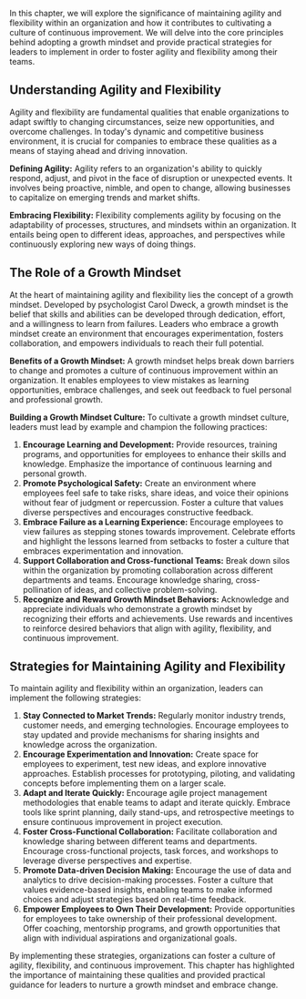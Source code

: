 
In this chapter, we will explore the significance of maintaining agility and flexibility within an organization and how it contributes to cultivating a culture of continuous improvement. We will delve into the core principles behind adopting a growth mindset and provide practical strategies for leaders to implement in order to foster agility and flexibility among their teams.

## **Understanding Agility and Flexibility**

Agility and flexibility are fundamental qualities that enable organizations to adapt swiftly to changing circumstances, seize new opportunities, and overcome challenges. In today's dynamic and competitive business environment, it is crucial for companies to embrace these qualities as a means of staying ahead and driving innovation.

**Defining Agility:** Agility refers to an organization's ability to quickly respond, adjust, and pivot in the face of disruption or unexpected events. It involves being proactive, nimble, and open to change, allowing businesses to capitalize on emerging trends and market shifts.

**Embracing Flexibility:** Flexibility complements agility by focusing on the adaptability of processes, structures, and mindsets within an organization. It entails being open to different ideas, approaches, and perspectives while continuously exploring new ways of doing things.

## **The Role of a Growth Mindset**

At the heart of maintaining agility and flexibility lies the concept of a growth mindset. Developed by psychologist Carol Dweck, a growth mindset is the belief that skills and abilities can be developed through dedication, effort, and a willingness to learn from failures. Leaders who embrace a growth mindset create an environment that encourages experimentation, fosters collaboration, and empowers individuals to reach their full potential.

**Benefits of a Growth Mindset:** A growth mindset helps break down barriers to change and promotes a culture of continuous improvement within an organization. It enables employees to view mistakes as learning opportunities, embrace challenges, and seek out feedback to fuel personal and professional growth.

**Building a Growth Mindset Culture:** To cultivate a growth mindset culture, leaders must lead by example and champion the following practices:

1. **Encourage Learning and Development:** Provide resources, training programs, and opportunities for employees to enhance their skills and knowledge. Emphasize the importance of continuous learning and personal growth.
2. **Promote Psychological Safety:** Create an environment where employees feel safe to take risks, share ideas, and voice their opinions without fear of judgment or repercussion. Foster a culture that values diverse perspectives and encourages constructive feedback.
3. **Embrace Failure as a Learning Experience:** Encourage employees to view failures as stepping stones towards improvement. Celebrate efforts and highlight the lessons learned from setbacks to foster a culture that embraces experimentation and innovation.
4. **Support Collaboration and Cross-functional Teams:** Break down silos within the organization by promoting collaboration across different departments and teams. Encourage knowledge sharing, cross-pollination of ideas, and collective problem-solving.
5. **Recognize and Reward Growth Mindset Behaviors:** Acknowledge and appreciate individuals who demonstrate a growth mindset by recognizing their efforts and achievements. Use rewards and incentives to reinforce desired behaviors that align with agility, flexibility, and continuous improvement.

## **Strategies for Maintaining Agility and Flexibility**

To maintain agility and flexibility within an organization, leaders can implement the following strategies:

1. **Stay Connected to Market Trends:** Regularly monitor industry trends, customer needs, and emerging technologies. Encourage employees to stay updated and provide mechanisms for sharing insights and knowledge across the organization.
2. **Encourage Experimentation and Innovation:** Create space for employees to experiment, test new ideas, and explore innovative approaches. Establish processes for prototyping, piloting, and validating concepts before implementing them on a larger scale.
3. **Adapt and Iterate Quickly:** Encourage agile project management methodologies that enable teams to adapt and iterate quickly. Embrace tools like sprint planning, daily stand-ups, and retrospective meetings to ensure continuous improvement in project execution.
4. **Foster Cross-Functional Collaboration:** Facilitate collaboration and knowledge sharing between different teams and departments. Encourage cross-functional projects, task forces, and workshops to leverage diverse perspectives and expertise.
5. **Promote Data-driven Decision Making:** Encourage the use of data and analytics to drive decision-making processes. Foster a culture that values evidence-based insights, enabling teams to make informed choices and adjust strategies based on real-time feedback.
6. **Empower Employees to Own Their Development:** Provide opportunities for employees to take ownership of their professional development. Offer coaching, mentorship programs, and growth opportunities that align with individual aspirations and organizational goals.

By implementing these strategies, organizations can foster a culture of agility, flexibility, and continuous improvement. This chapter has highlighted the importance of maintaining these qualities and provided practical guidance for leaders to nurture a growth mindset and embrace change.
